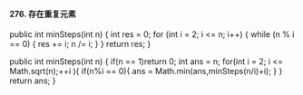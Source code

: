 #### 276. 存在重复元素




public int minSteps(int n) {
        int res = 0;
        for (int i = 2; i <= n; i++) {
            while (n % i == 0) {
                res += i;
                n /= i;
            }
        }
        return res;
    }
    
public int minSteps(int n) {
        if(n == 1)return 0;
        int ans = n;
        for(int i = 2; i <= Math.sqrt(n);++i ){
            if(n%i == 0){
                ans = Math.min(ans,minSteps(n/i)+i);
            }
        }
        return ans;
    }
